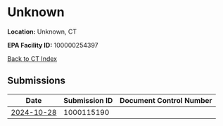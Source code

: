 # Unknown

**Location:** Unknown, CT

**EPA Facility ID:** 100000254397

[Back to CT Index](../../index.md)

## Submissions

| Date | Submission ID | Document Control Number |
|------|--------------|-------------------------|
| [2024-10-28](submissions/1000115190.md) | 1000115190 |  |
